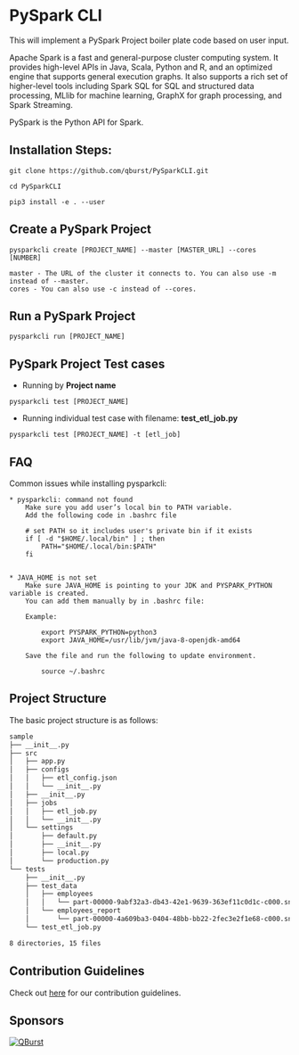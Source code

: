 # PySpark CLI

This will implement a PySpark Project boiler plate code based on user input.

Apache Spark is a fast and general-purpose cluster computing system. It provides high-level APIs in Java, Scala, Python and R, and an optimized engine that supports general execution graphs. It also supports a rich set of higher-level tools including Spark SQL for SQL and structured data processing, MLlib for machine learning, GraphX for graph processing, and Spark Streaming.

PySpark is the Python API for Spark.

## Installation Steps:
    
    git clone https://github.com/qburst/PySparkCLI.git

    cd PySparkCLI

    pip3 install -e . --user
    
## Create a PySpark Project
    
    pysparkcli create [PROJECT_NAME] --master [MASTER_URL] --cores [NUMBER]

    master - The URL of the cluster it connects to. You can also use -m instead of --master.
    cores - You can also use -c instead of --cores.
            
## Run a PySpark Project
    
    pysparkcli run [PROJECT_NAME]
    
## PySpark Project Test cases
    
   * Running by **Project name**
     
    pysparkcli test [PROJECT_NAME]
   * Running individual test case with filename: **test_etl_job.py**
   
    pysparkcli test [PROJECT_NAME] -t [etl_job]
    
## FAQ

Common issues while installing pysparkcli:

    * pysparkcli: command not found
        Make sure you add user’s local bin to PATH variable.
        Add the following code in .bashrc file

        # set PATH so it includes user's private bin if it exists
        if [ -d "$HOME/.local/bin" ] ; then
            PATH="$HOME/.local/bin:$PATH"
        fi


    * JAVA_HOME is not set
        Make sure JAVA_HOME is pointing to your JDK and PYSPARK_PYTHON variable is created.
        You can add them manually by in .bashrc file:
        
        Example:

            export PYSPARK_PYTHON=python3
            export JAVA_HOME=/usr/lib/jvm/java-8-openjdk-amd64

        Save the file and run the following to update environment.

            source ~/.bashrc

## Project Structure

The basic project structure is as follows:

```bash
sample
├── __init__.py
├── src
│   ├── app.py
│   ├── configs
│   │   ├── etl_config.json
│   │   └── __init__.py
│   ├── __init__.py
│   ├── jobs
│   │   ├── etl_job.py
│   │   └── __init__.py
│   └── settings
│       ├── default.py
│       ├── __init__.py
│       ├── local.py
│       └── production.py
└── tests
    ├── __init__.py
    ├── test_data
    │   ├── employees
    │   │   └── part-00000-9abf32a3-db43-42e1-9639-363ef11c0d1c-c000.snappy.parquet
    │   └── employees_report
    │       └── part-00000-4a609ba3-0404-48bb-bb22-2fec3e2f1e68-c000.snappy.parquet
    └── test_etl_job.py

8 directories, 15 files
```

## Contribution Guidelines

Check out [here](https://github.com/qburst/PySparkCLI/blob/master/CONTRIBUTING.md) for our contribution guidelines.

## Sponsors

[![QBurst](https://www.qburst.com/images/responsive/QBlogo.svg)](https://www.qburst.com)
